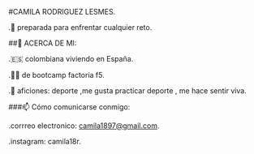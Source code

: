 #CAMILA RODRIGUEZ LESMES.


.🧠 preparada para enfrentar cualquier reto.

##🚀 ACERCA DE MI:

.🇪🇸 colombiana viviendo en España.


.👩‍🎓 de bootcamp factoria f5. 

.💞 aficiones: deporte ,me gusta practicar deporte , me hace sentir viva.

###📫 Cómo comunicarse conmigo:

.corrreo electronico: camila1897@gmail.com.

.instagram: camila18r.

